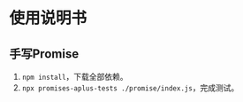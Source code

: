 # 使用说明书
## 手写Promise
1. `npm install`，下载全部依赖。
1. `npx promises-aplus-tests ./promise/index.js`，完成测试。